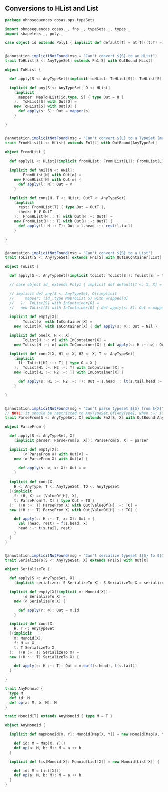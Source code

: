 ## Conversions to HList and List

```scala
package ohnosequences.cosas.ops.typeSets

import ohnosequences.cosas._, fns._, typeSets._, types._
import shapeless._, poly._

case object id extends Poly1 { implicit def default[T] = at[T]((t:T) => t) }


@annotation.implicitNotFound(msg = "Can't convert ${S} to an HList")
trait ToHList[S <: AnyTypeSet] extends Fn1[S] with OutBound[HList]

object ToHList {

  def apply[S <: AnyTypeSet](implicit toHList: ToHList[S]): ToHList[S] = toHList

  implicit def any[S <: AnyTypeSet, O <: HList]
    (implicit
      mapper: MapToHList[id.type, S] { type Out = O }
    ):  ToHList[S] with Out[O] =
    new ToHList[S] with Out[O] {
      def apply(s: S): Out = mapper(s)
    }

}


@annotation.implicitNotFound(msg = "Can't convert ${L} to a TypeSet (maybe element types are not distinct)")
trait FromHList[L <: HList] extends Fn1[L] with OutBound[AnyTypeSet]

object FromHList {

  def apply[L <: HList](implicit fromHList: FromHList[L]): FromHList[L] = fromHList

  implicit def hnil[N <: HNil]:
        FromHList[N] with Out[∅] =
    new FromHList[N] with Out[∅] {
      def apply(l: N): Out = ∅
    }

  implicit def cons[H, T <: HList, OutT <: AnyTypeSet]
    (implicit
      rest: FromHList[T] { type Out = OutT },
      check: H ∉ OutT
    ):  FromHList[H :: T] with Out[H :~: OutT] =
    new FromHList[H :: T] with Out[H :~: OutT] {
      def apply(l: H :: T): Out = l.head :~: rest(l.tail)
    }

}


@annotation.implicitNotFound(msg = "Can't convert ${S} to a List")
trait ToList[S <: AnyTypeSet] extends Fn1[S] with OutInContainer[List]

object ToList {

  def apply[S <: AnyTypeSet](implicit toList: ToList[S]): ToList[S] = toList

  // case object id_ extends Poly1 { implicit def default[T <: X, X] = at[T]{ (t: T) => (t: X) } }

  // implicit def any[S <: AnyTypeSet, O](implicit
  //     mapper: (id_.type MapToList S) with wrapped[O]
  //   ):  ToList[S] with InContainer[O] =
  //   new ToList[S] with InContainer[O] { def apply(s: S): Out = mapper(s) }

  implicit def empty[X]:
        ToList[∅] with InContainer[X] =
    new ToList[∅] with InContainer[X] { def apply(s: ∅): Out = Nil }

  implicit def one[X, H <: X]:
        ToList[H :~: ∅] with InContainer[X] =
    new ToList[H :~: ∅] with InContainer[X] { def apply(s: H :~: ∅): Out = List[X](s.head) }

  implicit def cons2[X, H1 <: X, H2 <: X, T <: AnyTypeSet]
    (implicit
      lt: ToList[H2 :~: T] { type O = X }
    ):  ToList[H1 :~: H2 :~: T] with InContainer[X] =
    new ToList[H1 :~: H2 :~: T] with InContainer[X] {

      def apply(s: H1 :~: H2 :~: T): Out = s.head :: lt(s.tail.head :~: s.tail.tail)
    }

}


@annotation.implicitNotFound(msg = "Can't parse typeset ${S} from ${X}")
// NOTE: it should be restricted to AnyTypeSet.Of[AnyType], when :~: is known to return the same thing
trait ParseFrom[S <: AnyTypeSet, X] extends Fn2[S, X] with OutBound[AnyTypeSet]

object ParseFrom {

  def apply[S <: AnyTypeSet, X]
    (implicit parser: ParseFrom[S, X]): ParseFrom[S, X] = parser

  implicit def empty[X]:
        (∅ ParseFrom X) with Out[∅] =
    new (∅ ParseFrom X) with Out[∅] {

      def apply(s: ∅, x: X): Out = ∅
    }

  implicit def cons[X,
    H <: AnyType, T <: AnyTypeSet, TO <: AnyTypeSet
  ](implicit
    f: (H, X) => (ValueOf[H], X),
    t: ParseFrom[T, X] { type Out = TO }
  ):  ((H :~: T) ParseFrom X) with Out[ValueOf[H] :~: TO] =
  new ((H :~: T) ParseFrom X) with Out[ValueOf[H] :~: TO] {

    def apply(s: H :~: T, x: X): Out = {
      val (head, rest) = f(s.head, x)
      head :~: t(s.tail, rest)
    }
  }
}


@annotation.implicitNotFound(msg = "Can't serialize typeset ${S} to ${X}")
trait SerializeTo[S <: AnyTypeSet, X] extends Fn1[S] with Out[X]

object SerializeTo {

  def apply[S <: AnyTypeSet, X]
    (implicit serializer: S SerializeTo X): S SerializeTo X = serializer

  implicit def empty[X](implicit m: Monoid[X]):
        (∅ SerializeTo X) =
    new (∅ SerializeTo X) {

      def apply(r: ∅): Out = m.id
    }

  implicit def cons[X,
    H, T <: AnyTypeSet
  ](implicit
    m: Monoid[X],
    f: H => X,
    t: T SerializeTo X
  ):  ((H :~: T) SerializeTo X) =
  new ((H :~: T) SerializeTo X) {

    def apply(s: H :~: T): Out = m.op(f(s.head), t(s.tail))
  }

}

trait AnyMonoid {
  type M
  def id: M
  def op(a: M, b: M): M
}

trait Monoid[T] extends AnyMonoid { type M = T }

object AnyMonoid {

  implicit def mapMonoid[X, Y]: Monoid[Map[X, Y]] = new Monoid[Map[X, Y]] {

    def id: M = Map[X, Y]()
    def op(a: M, b: M): M = a ++ b
  }

  implicit def listMonoid[X]: Monoid[List[X]] = new Monoid[List[X]] {

    def id: M = List[X]()
    def op(a: M, b: M): M = a ++ b
  }
}

```




[test/scala/cosas/asserts.scala]: ../../../../../test/scala/cosas/asserts.scala.md
[test/scala/cosas/DenotationTests.scala]: ../../../../../test/scala/cosas/DenotationTests.scala.md
[test/scala/cosas/SubsetTypesTests.scala]: ../../../../../test/scala/cosas/SubsetTypesTests.scala.md
[test/scala/cosas/EqualityTests.scala]: ../../../../../test/scala/cosas/EqualityTests.scala.md
[test/scala/cosas/PropertyTests.scala]: ../../../../../test/scala/cosas/PropertyTests.scala.md
[test/scala/cosas/RecordTests.scala]: ../../../../../test/scala/cosas/RecordTests.scala.md
[test/scala/cosas/TypeSetTests.scala]: ../../../../../test/scala/cosas/TypeSetTests.scala.md
[test/scala/cosas/TypeUnionTests.scala]: ../../../../../test/scala/cosas/TypeUnionTests.scala.md
[main/scala/cosas/typeUnions.scala]: ../../typeUnions.scala.md
[main/scala/cosas/properties.scala]: ../../properties.scala.md
[main/scala/cosas/records.scala]: ../../records.scala.md
[main/scala/cosas/fns.scala]: ../../fns.scala.md
[main/scala/cosas/types.scala]: ../../types.scala.md
[main/scala/cosas/typeSets.scala]: ../../typeSets.scala.md
[main/scala/cosas/ops/typeSets/Conversions.scala]: Conversions.scala.md
[main/scala/cosas/ops/typeSets/Filter.scala]: Filter.scala.md
[main/scala/cosas/ops/typeSets/Subtract.scala]: Subtract.scala.md
[main/scala/cosas/ops/typeSets/Mappers.scala]: Mappers.scala.md
[main/scala/cosas/ops/typeSets/Union.scala]: Union.scala.md
[main/scala/cosas/ops/typeSets/Reorder.scala]: Reorder.scala.md
[main/scala/cosas/ops/typeSets/Take.scala]: Take.scala.md
[main/scala/cosas/ops/typeSets/Representations.scala]: Representations.scala.md
[main/scala/cosas/ops/typeSets/Pop.scala]: Pop.scala.md
[main/scala/cosas/ops/typeSets/Replace.scala]: Replace.scala.md
[main/scala/cosas/equality.scala]: ../../equality.scala.md